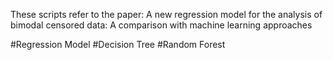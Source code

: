These scripts refer to the paper: A new regression model for the analysis of bimodal censored data: A comparison with machine learning approaches

#Regression Model
#Decision Tree
#Random Forest
